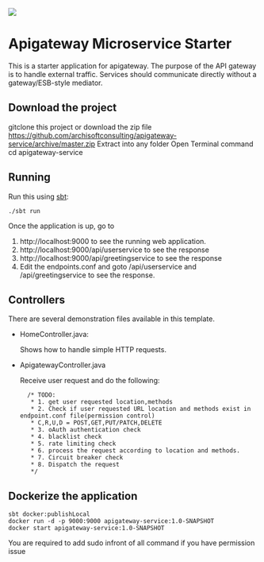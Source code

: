 [<img src="https://img.shields.io/travis/playframework/play-java-starter-example.svg"/>](https://travis-ci.org/playframework/play-java-starter-example)

# Apigateway Microservice Starter

This is a starter application for apigateway. The purpose of the API gateway is to handle external traffic.
Services should communicate directly without a gateway/ESB-style mediator.

## Download the project
gitclone this project or download the zip file https://github.com/archisoftconsulting/apigateway-service/archive/master.zip
Extract into any folder
Open Terminal command
cd apigateway-service

## Running

Run this using [sbt](http://www.scala-sbt.org/):


```
./sbt run
```

Once the application is up, go to 

1. http://localhost:9000 to see the running web application.
2. http://localhost:9000/api/userservice to see the response
3. http://localhost:9000/api/greetingservice to see the response
4. Edit the endpoints.conf and goto /api/userservice and /api/greetingservice to see the response.


## Controllers

There are several demonstration files available in this template.

- HomeController.java:

  Shows how to handle simple HTTP requests.

- ApigatewayController.java

  Receive user request and do the following:
  
 		/* TODO:
		 * 1. get user requested location,methods
		 * 2. Check if user requested URL location and methods exist in endpoint.conf file(permission control)
		 * C,R,U,D = POST,GET,PUT/PATCH,DELETE
		 * 3. oAuth authentication check
		 * 4. blacklist check
		 * 5. rate limiting check
		 * 6. process the request according to location and methods.
		 * 7. Circuit breaker check
		 * 8. Dispatch the request
		 */
		 
## Dockerize the application
```
sbt docker:publishLocal
docker run -d -p 9000:9000 apigateway-service:1.0-SNAPSHOT
docker start apigateway-service:1.0-SNAPSHOT
```
You are required to add sudo infront of all command if you have permission issue


